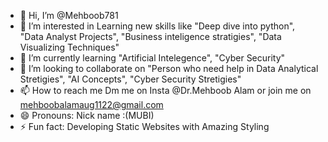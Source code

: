 - 👋 Hi, I’m @Mehboob781
- 👀 I’m interested in Learning new skills like "Deep dive into python", "Data Analyst Projects", "Business inteligence stratigies", "Data Visualizing Techniques"
- 🌱 I’m currently learning "Artificial Intelegence", "Cyber Security"
- 💞️ I’m looking to collaborate on "Person who need help in Data Analytical Stretigies", "AI Concepts", "Cyber Security Stretigies"
- 📫 How to reach me Dm me on Insta @Dr.Mehboob Alam or join me on mehboobalamaug1122@gmail.com
- 😄 Pronouns: Nick name :(MUBI)
- ⚡ Fun fact: Developing Static Websites with Amazing Styling

<!---
Mehboob781/Mehboob781 is a ✨ special ✨ repository because its `README.md` (this file) appears on your GitHub profile.
You can click the Preview link to take a look at your changes.
--->
